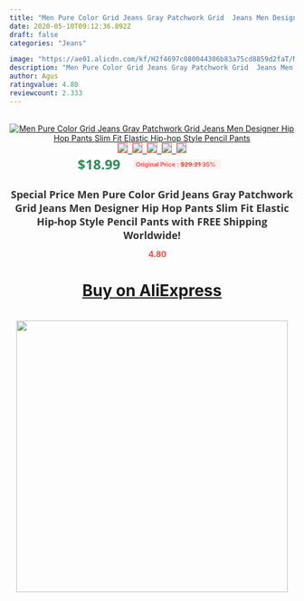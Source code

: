 ```yaml
---
title: "Men Pure Color Grid Jeans Gray Patchwork Grid  Jeans Men Designer Hip Hop Pants Slim Fit Elastic Hip-hop Style Pencil Pants"
date: 2020-05-10T09:12:36.892Z
draft: false
categories: "Jeans"

image: "https://ae01.alicdn.com/kf/H2f4697c080044306b83a75cd8859d2faT/Men-Pure-Color-Grid-Jeans-Gray-Patchwork-Grid-Jeans-Men-Designer-Hip-Hop-Pants-Slim-Fit.jpg"
description: "Men Pure Color Grid Jeans Gray Patchwork Grid  Jeans Men Designer Hip Hop Pants Slim Fit Elastic Hip-hop Style Pencil Pants"
author: Agus
ratingvalue: 4.80
reviewcount: 2.333
---
```

<br>
<div style="text-align: center;">
<a href="https://s.click.aliexpress.com/e/_9QabRr" target="_blank" rel="nofollow noopener noreferrer"><img alt="Men Pure Color Grid Jeans Gray Patchwork Grid  Jeans Men Designer Hip Hop Pants Slim Fit Elastic Hip-hop Style Pencil Pants" class="magnifier-image" src="https://ae01.alicdn.com/kf/H2f4697c080044306b83a75cd8859d2faT/Men-Pure-Color-Grid-Jeans-Gray-Patchwork-Grid-Jeans-Men-Designer-Hip-Hop-Pants-Slim-Fit.jpg_640x640.jpg">
<br>
<img style="border:1px solid salmon" src="https://ae01.alicdn.com/kf/H2f4697c080044306b83a75cd8859d2faT/Men-Pure-Color-Grid-Jeans-Gray-Patchwork-Grid-Jeans-Men-Designer-Hip-Hop-Pants-Slim-Fit.jpg_120x120.jpg">&nbsp;&nbsp;<img style="border:1px solid salmon" src="https://ae01.alicdn.com/kf/H08bc1a0d02214bdc85d6aa77bcd1ce41U/Men-Pure-Color-Grid-Jeans-Gray-Patchwork-Grid-Jeans-Men-Designer-Hip-Hop-Pants-Slim-Fit.jpg_120x120.jpg">&nbsp;&nbsp;<img style="border:1px solid salmon" src="https://ae01.alicdn.com/kf/Hd868cd7e3144402ab00ab26e50830ddbY/Men-Pure-Color-Grid-Jeans-Gray-Patchwork-Grid-Jeans-Men-Designer-Hip-Hop-Pants-Slim-Fit.jpg_120x120.jpg">&nbsp;&nbsp;<img style="border:1px solid salmon" src="https://ae01.alicdn.com/kf/H313de88f7be046279a175bced14c8626m/Men-Pure-Color-Grid-Jeans-Gray-Patchwork-Grid-Jeans-Men-Designer-Hip-Hop-Pants-Slim-Fit.jpg_120x120.jpg">&nbsp;&nbsp;<img style="border:1px solid salmon" src="https://ae01.alicdn.com/kf/H28733f5200b64bdbb2b5c357e93aaf011/Men-Pure-Color-Grid-Jeans-Gray-Patchwork-Grid-Jeans-Men-Designer-Hip-Hop-Pants-Slim-Fit.jpg_120x120.jpg"></a></div><br0>
<div style="text-align: center;"><span style="background-color: white; border: 0px; box-sizing: border-box; color: seagreen; display: inline-block; font-family: &quot;open sans&quot; , &quot;arial&quot; , &quot;helvetica&quot; , sans-serif , &quot;heiti&quot;; font-size: 24px; font-stretch: inherit; font-weight: 700; line-height: inherit; margin: 0px 10px 0px 0px; padding: 0px; vertical-align: middle;">$18.99 </span>
<span style="background: rgb(255 , 241 , 241); border-radius: 3px; border: 0px; box-sizing: border-box; color: #ff4747; display: inline-block; font-family: inherit; font-size: 12px; font-stretch: inherit; font-style: inherit; font-variant: inherit; font-weight: 600; line-height: inherit; margin: 0px; padding: 2px 5px; transform: scale(0.9); vertical-align: middle;">Original Price : <b style="text-decoration: line-through;">$29.21 </b> 35%&nbsp;&nbsp;</span></div>
<h1 style="color: #333333; display: inline-block; font-family: &quot;open sans&quot; , &quot;arial&quot; , &quot;helvetica&quot; , sans-serif , &quot;heiti&quot;; font-size: 18px; font-stretch: inherit; font-weight: 700; text-align: center;">Special Price Men Pure Color Grid Jeans Gray Patchwork Grid  Jeans Men Designer Hip Hop Pants Slim Fit Elastic Hip-hop Style Pencil Pants with FREE Shipping Worldwide!</h1>
<div style="color: #ff4747; text-align: center;">
<img src="https://4.bp.blogspot.com/-M0ZcTcb-5uY/XleCXlxnR4I/AAAAAAAAAEc/OrjgMkXV1oMQFaCRZj5HQwOCBcu3w1FegCPcBGAYYCw/s1600/star.png" style="height: 15px;">&nbsp;<b>4.80</b></div>
<div class="button_cont" align="center"><a class="buynow_a" href="https://s.click.aliexpress.com/e/_9QabRr" target="_blank" rel="nofollow noopener noreferrer"><H1>Buy on AliExpress</H1></a></div><br>
<div class="separator" style="clear: both; text-align: center;">
<img src="https://lh3.googleusercontent.com/-pTy5HemUv9M/XlePHvY0dAI/AAAAAAAAAE4/0nX5iRUoIWY8eMW9Dpxeirr157OZliDIgCLcBGAsYHQ/s1600/badge.gif" width="480">
</div>
